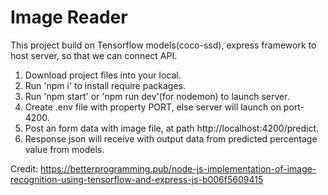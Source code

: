 # Image Reader

This project build on Tensorflow models(coco-ssd), express framework to host server, so that we can connect API.

1. Download project files into your local.
2. Run 'npm i' to install require packages.
3. Run 'npm start' or 'npm run dev'(for nodemon) to launch server.
4. Create .env file with property PORT, else server will launch on port- 4200.
5. Post an form data with image file, at path http://localhost:4200/predict.
6. Response json will receive with output data from predicted percentage value from models.

Credit: https://betterprogramming.pub/node-js-implementation-of-image-recognition-using-tensorflow-and-express-js-b006f5609415
